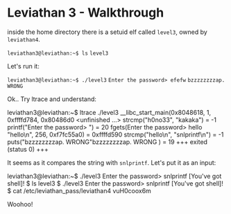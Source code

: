# Leviathan 3 - Walkthrough

inside the home directory there is a setuid elf called `level3`, owned by `leviathan4`.

`leviathan3@leviathan:~$ ls`
`level3`

Let's run it:

`leviathan3@leviathan:~$ ./level3`
`Enter the password> efefw`
`bzzzzzzzzap. WRONG`

Ok.. Try ltrace and understand:

leviathan3@leviathan:~$ ltrace ./level3
__libc_start_main(0x8048618, 1, 0xffffd784, 0x80486d0 <unfinished ...>
strcmp("h0no33", "kakaka")                                                                            = -1
printf("Enter the password> ")                                                                        = 20
fgets(Enter the password> hello
"hello\n", 256, 0xf7fc55a0)                                                                     = 0xffffd590
strcmp("hello\n", "snlprintf\n")                                                                      = -1
puts("bzzzzzzzzap. WRONG"bzzzzzzzzap. WRONG
)                                                                            = 19
+++ exited (status 0) +++

It seems as it compares the string with `snlprintf`.  Let's put it as an input:

leviathan3@leviathan:~$ ./level3
Enter the password> snlprintf
[You've got shell]!
$ ls
level3
$ ./level3
Enter the password> snlprintf
[You've got shell]!
$ cat /etc/leviathan_pass/leviathan4
vuH0coox6m

Woohoo!